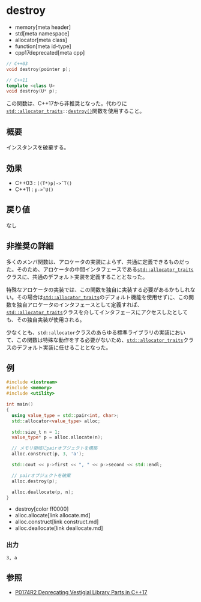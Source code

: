 # destroy
* memory[meta header]
* std[meta namespace]
* allocator[meta class]
* function[meta id-type]
* cpp17deprecated[meta cpp]

```cpp
// C++03
void destroy(pointer p);

// C++11
template <class U>
void destroy(U* p);
```

この関数は、C++17から非推奨となった。代わりに[`std::allocator_traits`](/reference/memory/allocator_traits.md)`::`[`destroy()`](/reference/memory/allocator_traits/destroy.md)関数を使用すること。


## 概要
インスタンスを破棄する。


## 効果
- C++03 : `((T*)p)->˜T()`
- C++11 : `p->˜U()`


## 戻り値
なし


## 非推奨の詳細
多くのメンバ関数は、アロケータの実装によらず、共通に定義できるものだった。そのため、アロケータの中間インタフェースである[`std::allocator_traits`](/reference/memory/allocator_traits.md)クラスに、共通のデフォルト実装を定義することとなった。

特殊なアロケータの実装では、この関数を独自に実装する必要があるかもしれない。その場合は[`std::allocator_traits`](/reference/memory/allocator_traits.md)のデフォルト機能を使用せずに、この関数を独自アロケータのインタフェースとして定義すれば、[`std::allocator_traits`](/reference/memory/allocator_traits.md)クラスを介してインタフェースにアクセスしたとしても、その独自実装が使用される。

少なくとも、`std::allocator`クラスのあらゆる標準ライブラリの実装において、この関数は特殊な動作をする必要がないため、[`std::allocator_traits`](/reference/memory/allocator_traits.md)クラスのデフォルト実装に任せることとなった。


## 例
```cpp example
#include <iostream>
#include <memory>
#include <utility>

int main()
{
  using value_type = std::pair<int, char>;
  std::allocator<value_type> alloc;

  std::size_t n = 1;
  value_type* p = alloc.allocate(n);

  // メモリ領域にpairオブジェクトを構築
  alloc.construct(p, 3, 'a');

  std::cout << p->first << ", " << p->second << std::endl;

  // pairオブジェクトを破棄
  alloc.destroy(p);

  alloc.deallocate(p, n);
}
```
* destroy[color ff0000]
* alloc.allocate[link allocate.md]
* alloc.construct[link construct.md]
* alloc.deallocate[link deallocate.md]

### 出力
```
3, a
```


## 参照
- [P0174R2 Deprecating Vestigial Library Parts in C++17](http://www.open-std.org/jtc1/sc22/wg21/docs/papers/2016/p0174r2.html)
